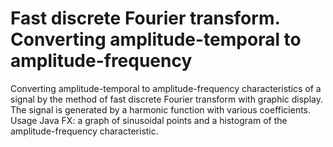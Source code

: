 # Fast discrete Fourier transform. Converting amplitude-temporal to amplitude-frequency 
Converting amplitude-temporal to amplitude-frequency characteristics of a signal by the method of fast discrete Fourier transform with graphic display. The signal is generated by a harmonic function with various coefficients.
Usage Java FX: a graph of sinusoidal points and a histogram of the amplitude-frequency characteristic.
